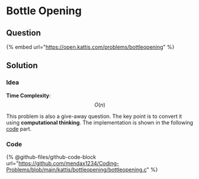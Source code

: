 # Bottle Opening

## Question

{% embed url="https://open.kattis.com/problems/bottleopening" %}

## Solution

### Idea

**Time Complexity**: $$O(n)$$

This problem is also a give-away question. The key point is to convert it using **computational thinking**. The implementation is shown in the following [code](bottle-opening.md#code) part.

### Code

{% @github-files/github-code-block url="https://github.com/mendax1234/Coding-Problems/blob/main/kattis/bottleopening/bottleopening.c" %}
